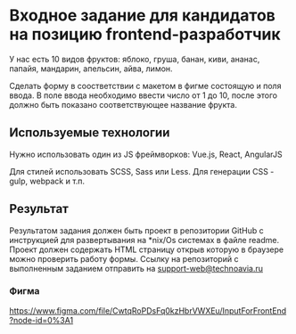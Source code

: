 # Входное задание для кандидатов на позицию frontend-разработчик
У нас есть 10 видов фруктов: яблоко, груша, банан, киви, ананас, папайя, мандарин, апельсин, айва, лимон.

Сделать форму в соостветствии с макетом в фигме состоящую и поля ввода. В поле ввода необходимо ввести число от 1 до 10, после этого должно быть показано соответствующее название фрукта.

## Используемые технологии

Нужно использовать один из JS фреймворков: Vue.js, React, AngularJS

Для стилей использовать SCSS, Sass или Less. Для генерации CSS - gulp, webpack и т.п.

## Результат

Результатом задания должен быть проект в репозитории GitHub с инструкцией для развертывания на *nix/Os системах в файле readme.
Проект должен содержать HTML страницу открыв которую в браузере можно проверить работу формы.
Ссылку на репозиторий с выполненным заданием отправить на support-web@technoavia.ru

### Фигма

https://www.figma.com/file/CwtqRoPDsFq0kzHbrVWXEu/InputForFrontEnd?node-id=0%3A1
